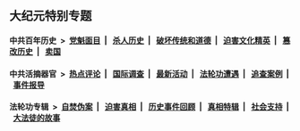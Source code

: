 ## 大纪元特别专题

#### 中共百年历史 &nbsp;>&nbsp; [党魁面目](indexes/nf1176107/README.md?04160430) &nbsp;| &nbsp; [杀人历史](indexes/nf1176106/README.md?04160430) &nbsp;| &nbsp; [破坏传统和道德](indexes/nf1176106/README.md?04160430) &nbsp;| &nbsp; [迫害文化精英](indexes/nf1176111/README.md?04160430) &nbsp;| &nbsp; [篡改历史](indexes/nf1176115/README.md?04160430) &nbsp;| &nbsp; [卖国](indexes/nf1176117/README.md?04160430) 

#### 中共活摘器官 &nbsp;>&nbsp; [热点评论](indexes/nf5879/README.md?04160430) &nbsp;| &nbsp; [国际调查](indexes/nf5947/README.md?04160430) &nbsp;| &nbsp; [最新活动](indexes/nf5883/README.md?04160430) &nbsp;| &nbsp; [法轮功遭遇](indexes/nf5881/README.md?04160430) &nbsp;| &nbsp; [追查案例](indexes/nf5880/README.md?04160430) &nbsp;| &nbsp; [事件报导](indexes/nf5877/README.md?04160430) 

#### 法轮功专辑 &nbsp;>&nbsp; [自焚伪案](indexes/nf5562/README.md?04160430) &nbsp;| &nbsp; [迫害真相](indexes/nf4379/README.md?04160430) &nbsp;| &nbsp; [历史事件回顾](indexes/nf5793/README.md?04160430) &nbsp;| &nbsp; [真相特辑](indexes/nf4389/README.md?04160430) &nbsp;| &nbsp; [社会支持](indexes/nf4386/README.md?04160430) &nbsp;| &nbsp; [大法徒的故事](indexes/nf1147481/README.md?04160430) 
